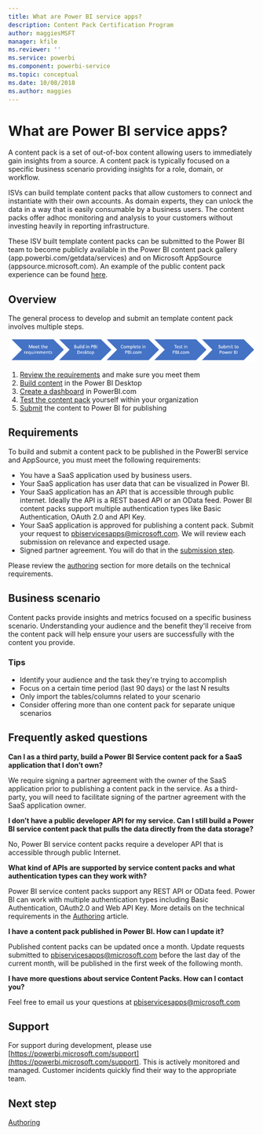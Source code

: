 ```yaml
---
title: What are Power BI service apps?
description: Content Pack Certification Program
author: maggiesMSFT
manager: kfile
ms.reviewer: ''
ms.service: powerbi
ms.component: powerbi-service
ms.topic: conceptual
ms.date: 10/08/2018
ms.author: maggies
---
```


# What are Power BI service apps?
A content pack is a set of out-of-box content allowing users to immediately gain insights from a source. A content pack is typically focused on a specific business scenario providing insights for a role, domain, or workflow.

ISVs can build template content packs that allow customers to connect and instantiate with their own accounts. As domain experts, they can unlock the data in a way that is easily consumable by a business users. The content packs offer adhoc monitoring and analysis to your customers without investing heavily in reporting infrastructure.

These ISV built template content packs can be submitted to the Power BI team to become publicly available in the Power BI content pack gallery (app.powerbi.com/getdata/services) and on Microsoft AppSource (appsource.microsoft.com). An example of the public content pack experience can be found [here](template-content-pack-experience.md).

## Overview
The general process to develop and submit an template content pack involves multiple steps.

 ![Process](media/service-content-pack-overview/developer-content-pack-overview.png)

1. [Review the requirements](#requirements) and make sure you meet them
2. [Build content](template-content-pack-authoring.md#queries) in the Power BI Desktop
3. [Create a dashboard](template-content-pack-authoring.md#dashboard) in PowerBI.com
4. [Test the content pack](template-content-pack-testing.md) yourself within your organization
5. [Submit](template-content-pack-testing.md#submission) the content to Power BI for publishing

<a name="requirements"></a>

## Requirements
To build and submit a content pack to be published in the PowerBI service and AppSource, you must meet the following requirements:

* You have a SaaS application used by business users.
* Your SaaS application has user data that can be visualized in Power BI.
* Your SaaS application has an API that is accessible through public internet. Ideally the API is a REST based API or an OData feed. Power BI content packs support multiple authentication types like Basic Authentication, OAuth 2.0 and API Key. 
* Your SaaS application is approved for publishing a content pack. Submit your request to pbiservicesapps@microsoft.com. We will review each submission on relevance and expected usage. 
* Signed partner agreement. You will do that in the [submission step](template-content-pack-testing.md#submission).

Please review the [authoring](template-content-pack-authoring.md) section for more details on the technical requirements.

## Business scenario
Content packs provide insights and metrics focused on a specific business scenario. Understanding your audience and the benefit they'll receive from the content pack will help ensure your users are successfully with the content you provide.

### Tips
* Identify your audience and the task they're trying to accomplish  
* Focus on a certain time period (last 90 days) or the last N results  
* Only import the tables/columns related to your scenario  
* Consider offering more than one content pack for separate unique scenarios  

## Frequently asked questions
**Can I as a third party, build a Power BI Service content pack for a SaaS application that I don’t own?**

We require signing a partner agreement with the owner of the SaaS application prior to publishing a content pack in the service. As a third-party, you will need to facilitate signing of the partner agreement with the SaaS application owner.

**I don’t have a public developer API for my service. Can I still build a Power BI service content pack that pulls the data directly from the data storage?**

No, Power BI service content packs require a developer API that is accessible through public Internet.

**What kind of APIs are supported by service content packs and what authentication types can they work with?**

Power BI service content packs support any REST API or OData feed. Power BI can work with multiple authentication types including Basic Authentication, OAuth2.0 and Web API Key. More details on the technical requirements in the [Authoring](template-content-pack-authoring.md#dashboard) article.

**I have a content pack published in Power BI. How can I update it?**

Published content packs can be updated once a month. Update requests submitted to [pbiservicesapps@microsoft.com](mailto:pbiservicesapps@microsoft.com) before the last day of the current month, will be published in the first week of the following month.

**I have more questions about service Content Packs. How can I contact you?**

Feel free to email us your questions at [pbiservicesapps@microsoft.com](mailto:pbiservicesapps@microsoft.com)

## Support
For support during development, please use [https://powerbi.microsoft.com/support](https://powerbi.microsoft.com/support). This is actively monitored and managed. Customer incidents quickly find their way to the appropriate team.

## Next step
[Authoring](template-content-pack-authoring.md)